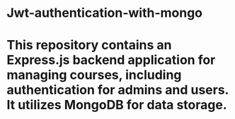 # Jwt-authentication-with-mongo

# This repository contains an Express.js backend application for managing courses, including authentication for admins and users. It utilizes MongoDB for data storage.
